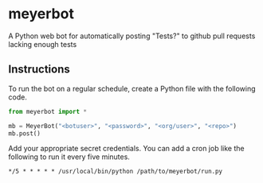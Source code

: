 meyerbot
========

A Python web bot for automatically posting "Tests?" to github pull requests lacking enough tests

Instructions
------------

To run the bot on a regular schedule, create a Python file with the following code.

```python
from meyerbot import *

mb = MeyerBot("<botuser>", "<password>", "<org/user>", "<repo>")
mb.post()
```

Add your appropriate secret credentials. You can add a cron job like the following
to run it every five minutes.

```
*/5 * * * * * /usr/local/bin/python /path/to/meyerbot/run.py
```


